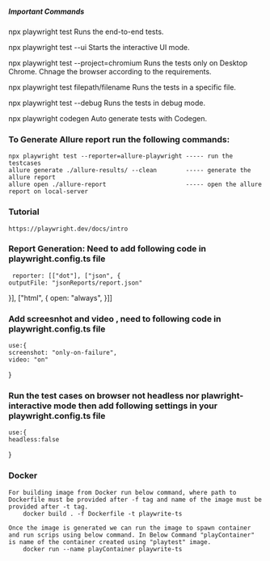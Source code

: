 ##### Important Commands
npx playwright test
    Runs the end-to-end tests.

npx playwright test --ui
    Starts the interactive UI mode.

npx playwright test --project=chromium
    Runs the tests only on Desktop Chrome. Chnage the browser according to the requirements.

npx playwright test filepath/filename
    Runs the tests in a specific file.

npx playwright test --debug
    Runs the tests in debug mode.

npx playwright codegen
    Auto generate tests with Codegen.

### To Generate Allure report run the following commands:
    npx playwright test --reporter=allure-playwright ----- run the testcases 
    allure generate ./allure-results/ --clean        ----- generate the allure report
    allure open ./allure-report                      ----- open the allure report on local-server

### Tutorial
    https://playwright.dev/docs/intro


### Report Generation: Need to add following code in playwright.config.ts file
     reporter: [["dot"], ["json", {
    outputFile: "jsonReports/report.json"
  }], ["html", {
    open: "always",
  }]]


### Add screesnhot and video , need to following code in playwright.config.ts file
    use:{
    screenshot: "only-on-failure",
    video: "on"
  }

### Run the test cases on browser not headless nor  plawright-interactive mode then add following settings in your playwright.config.ts file
    use:{
    headless:false
  }


### Docker
    For building image from Docker run below command, where path to Dockerfile must be provided after -f tag and name of the image must be provided after -t tag.
        docker build . -f Dockerfile -t playwrite-ts
    
    Once the image is generated we can run the image to spawn container and run scrips using below command. In Below Command "playContainer" is name of the container created using "playtest" image.
        docker run --name playContainer playwrite-ts

